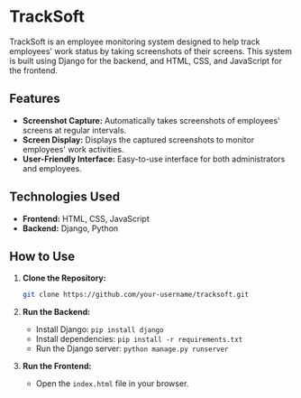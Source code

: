 # TrackSoft

TrackSoft is an employee monitoring system designed to help track employees' work status by taking screenshots of their screens. This system is built using Django for the backend, and HTML, CSS, and JavaScript for the frontend.

## Features

- **Screenshot Capture:** Automatically takes screenshots of employees' screens at regular intervals.
- **Screen Display:** Displays the captured screenshots to monitor employees' work activities.
- **User-Friendly Interface:** Easy-to-use interface for both administrators and employees.

## Technologies Used

- **Frontend:** HTML, CSS, JavaScript
- **Backend:** Django, Python

## How to Use

1. **Clone the Repository:**
   ```bash
   git clone https://github.com/your-username/tracksoft.git
   ```
2. **Run the Backend:**
   - Install Django: `pip install django`
   - Install dependencies: `pip install -r requirements.txt`
   - Run the Django server: `python manage.py runserver`

3. **Run the Frontend:**
   - Open the `index.html` file in your browser.
